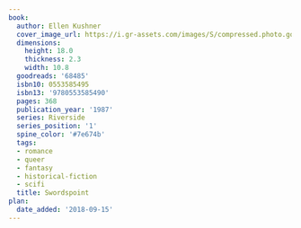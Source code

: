```yaml
---
book:
  author: Ellen Kushner
  cover_image_url: https://i.gr-assets.com/images/S/compressed.photo.goodreads.com/books/1388903158l/68485.jpg
  dimensions:
    height: 18.0
    thickness: 2.3
    width: 10.8
  goodreads: '68485'
  isbn10: 0553585495
  isbn13: '9780553585490'
  pages: 368
  publication_year: '1987'
  series: Riverside
  series_position: '1'
  spine_color: '#7e674b'
  tags:
  - romance
  - queer
  - fantasy
  - historical-fiction
  - scifi
  title: Swordspoint
plan:
  date_added: '2018-09-15'
---
```

